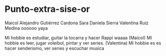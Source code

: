 # Punto-extra-sise-or
Maicol Alejandro Gutiérrez Cardona
Sara Daniela Sierra
Valentina Ruiz Medina oooooo yaya


Mi hobbie es estudiar, guitar la tocarra y hacer Rappi waaaa (Maicol)
MI hobbie es leer, jugar voleibol, pintar y ver series. (Valentina)
Mi hobbie es es hacer senderismo, ver series y escuchar musica